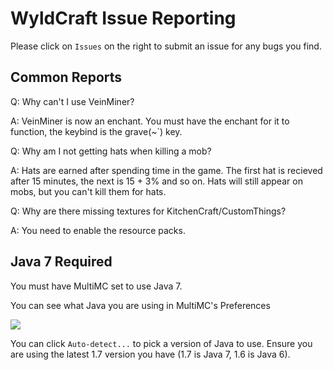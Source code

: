 WyldCraft Issue Reporting
===============

Please click on `Issues` on the right to submit an issue for any bugs you find.

Common Reports
---------------

Q: Why can't I use VeinMiner? 

A: VeinMiner is now an enchant. You must have the enchant for it to function, the keybind is the grave(~`) key.

Q: Why am I not getting hats when killing a mob? 

A: Hats are earned after spending time in the game. The first hat is recieved after 15 minutes, the next is 15 + 3% and so on. Hats will still appear on mobs, but you can't kill them for hats.

Q: Why are there missing textures for KitchenCraft/CustomThings? 

A: You need to enable the resource packs.

Java 7 Required
---------------

You must have MultiMC set to use Java 7.

You can see what Java you are using in MultiMC's Preferences

![](http://i.imgur.com/p1tTza3.png)

You can click `Auto-detect...` to pick a version of Java to use.  Ensure you are using the latest 1.7 version you have (1.7 is Java 7, 1.6 is Java 6).

